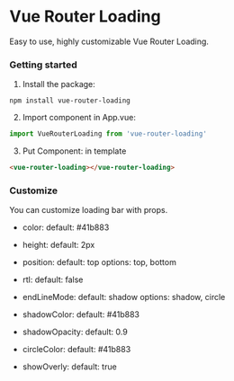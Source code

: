 
# Vue Router Loading

Easy to use, highly customizable Vue Router Loading.

### Getting started

1. Install the package:
```
npm install vue-router-loading
```

2. Import component in App.vue:
```javascript
import VueRouterLoading from 'vue-router-loading'
```

3. Put Component: in template
```html
<vue-router-loading></vue-router-loading>
```

### Customize

You can customize loading bar with props.

- color:
default: #41b883

- height:
default: 2px

- position:
default: top
options: top, bottom

- rtl:
default: false

- endLineMode:
default: shadow
options: shadow, circle

- shadowColor:
default: #41b883

- shadowOpacity:
default: 0.9

- circleColor:
default: #41b883

- showOverly:
default: true